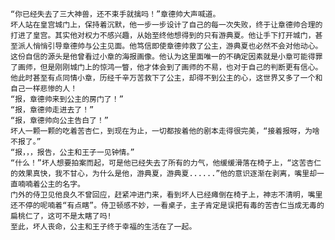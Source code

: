 	“你已经失去了三大神兽，还不束手就擒吗！”章德帅大声喊道。
	坏人站在皇宫城门上，保持着沉默，他一步一步设计了自己的每一次失败，终于让章德帅合理的打进了皇宫。其实他对权力不感兴趣，从始至终他想得到的只有游典夏。他让手下打开城门，甚至派人悄悄引导章德帅与公主见面。他笃信即使章德帅救了公主，游典夏也必然不会对他动心。这份自信的源头是他曾看过小章的海报画像。他认为这里面唯一的不确定因素就是小章可能得罪了画师，但是刚刚城门上的惊鸿一瞥，他才体会到了画师的不易，也对于自己的判断更有信心。他此时甚至有点同情小章，历经千辛万苦救下了公主，却得不到公主的心，这世界又多了一个和自己一样悲惨的人！
	“报，章德帅来到公主的房门了！”
	“报，章德帅走进去了！”
	“报，章德帅向公主告白了！”
	坏人一颗一颗的吃着苦杏仁，到现在为止，一切都按着他的剧本走得很完美，“接着报呀，为啥不报了。”
	“报，，，报告，公主和王子一见钟情。”
	“什么！”坏人想要拍案而起，可是他已经失去了所有的力气，他缓缓滑落在椅子上，“这苦杏仁的效果真快，我不甘心，为什么是他，游典夏，游典夏......”他的意识逐渐在剥离，嘴里却一直喃喃着公主的名字。
	门外的侍卫见他良久不曾回应，赶紧冲进门来，看到坏人已经瘫倒在椅子上，神志不清明，嘴里还不停的呢喃着“有点瞎”。侍卫顿感不妙，一看桌子，主子肯定是误把有毒的苦杏仁当成无毒的扁桃仁了，这可不是太瞎了吗!
	至此，坏人丧命，公主和王子终于幸福的生活在了一起。
	
	
